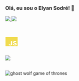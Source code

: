 ### Olá, eu sou o Elyan Sodré! 🐺


<div>
  <a href="https://github.com/Elyansodre">
  <img height="180em" src="https://github-readme-stats.vercel.app/api?username=Elyansodre&show_icons=true&theme=dark&include_all_commits=true&count_private=true"/>
  <img height="180em" src="https://github-readme-stats.vercel.app/api/top-langs/?username=Infurio&layout=compact&langs_count=16&theme=dark"/>
</div>

## 
  
<div style="display= inline_block"><br>
  <img align="center" alt="Elyansodre-js" height="30" width="40" src="https://raw.githubusercontent.com/devicons/devicon/master/icons/javascript/javascript-plain.svg">
</div>

##

<div>
  <a href="https://www.instagram.com/elyansodre" target="_blank"> <img src="https://img.shields.io/badge/-Instagram-%23E4405F?style=for-the-      badge&logo=instagram&logoColor=white" target="_blank"></a>
</div>

 ##
  
<img src="https://cdn.shopify.com/s/files/1/0322/7880/6665/files/ghost-game-of-thrones-wolf.gif?v=1597223410" alt="ghost wolf game of thrones" width="" height="" style="display: block; margin-left: auto; margin-right: auto;">
